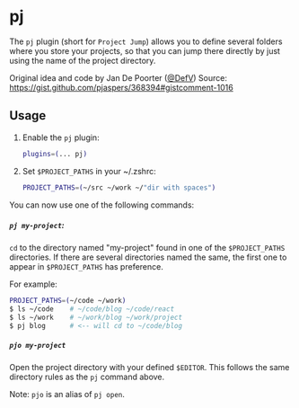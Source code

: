# pj

The `pj` plugin (short for `Project Jump`) allows you to define several folders where you store your projects, so that
you can jump there directly by just using the name of the project directory.

Original idea and code by Jan De Poorter ([@DefV](https://github.com/DefV))
Source: https://gist.github.com/pjaspers/368394#gistcomment-1016

## Usage

1. Enable the `pj` plugin:

   ```zsh
   plugins=(... pj)
   ```

2. Set `$PROJECT_PATHS` in your ~/.zshrc:

   ```zsh
   PROJECT_PATHS=(~/src ~/work ~/"dir with spaces")
   ```

You can now use one of the following commands:

##### `pj my-project`:

`cd` to the directory named "my-project" found in one of the `$PROJECT_PATHS`
directories. If there are several directories named the same, the first one to appear in `$PROJECT_PATHS` has
preference.

For example:

```zsh
PROJECT_PATHS=(~/code ~/work)
$ ls ~/code    # ~/code/blog ~/code/react
$ ls ~/work    # ~/work/blog ~/work/project
$ pj blog      # <-- will cd to ~/code/blog
```

##### `pjo my-project`

Open the project directory with your defined `$EDITOR`. This follows the same directory rules as the `pj` command above.

Note: `pjo` is an alias of `pj open`.
